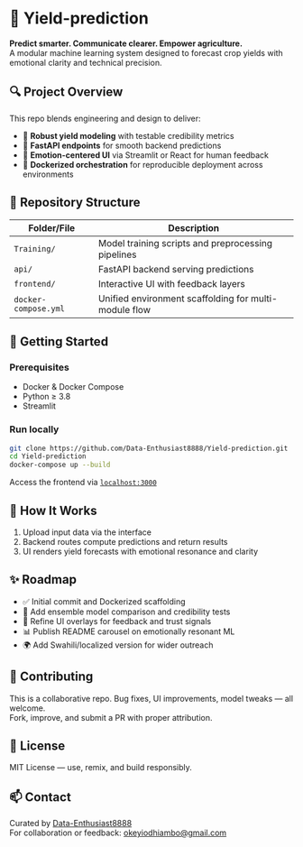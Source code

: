 # 🌾 Yield-prediction

**Predict smarter. Communicate clearer. Empower agriculture.**  
A modular machine learning system designed to forecast crop yields with emotional clarity and technical precision.

## 🔍 Project Overview  
This repo blends engineering and design to deliver:
- 🧠 **Robust yield modeling** with testable credibility metrics
- 🔌 **FastAPI endpoints** for smooth backend predictions
- 🎨 **Emotion-centered UI** via Streamlit or React for human feedback
- 🐳 **Dockerized orchestration** for reproducible deployment across environments

## 📁 Repository Structure  
| Folder/File          | Description                                            |
|----------------------|--------------------------------------------------------|
| `Training/`          | Model training scripts and preprocessing pipelines     |
| `api/`               | FastAPI backend serving predictions                    |
| `frontend/`          | Interactive UI with feedback layers                    |
| `docker-compose.yml` | Unified environment scaffolding for multi-module flow |

## 🚀 Getting Started  
### Prerequisites  
- Docker & Docker Compose  
- Python ≥ 3.8  
- Streamlit
  

### Run locally  
```bash
git clone https://github.com/Data-Enthusiast8888/Yield-prediction.git
cd Yield-prediction
docker-compose up --build
```

Access the frontend via [`localhost:3000`](http://localhost:3000)

## 🧪 How It Works  
1. Upload input data via the interface  
2. Backend routes compute predictions and return results  
3. UI renders yield forecasts with emotional resonance and clarity

## ✨ Roadmap  
- ✅ Initial commit and Dockerized scaffolding  
- 🔄 Add ensemble model comparison and credibility tests  
- 🎨 Refine UI overlays for feedback and trust signals  
- 📊 Publish README carousel on emotionally resonant ML  
- 🌍 Add Swahili/localized version for wider outreach

## 🤝 Contributing  
This is a collaborative repo. Bug fixes, UI improvements, model tweaks — all welcome.  
Fork, improve, and submit a PR with proper attribution.

## 📄 License  
MIT License — use, remix, and build responsibly.

## 📫 Contact  
Curated by [Data-Enthusiast8888](https://github.com/Data-Enthusiast8888)  
For collaboration or feedback: okeyiodhiambo@gmail.com
